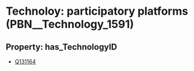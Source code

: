 # Technoloy: __participatory platforms__ (PBN__Technology_1591)

## Property: has_TechnologyID

* [Q131164](Q131164)

